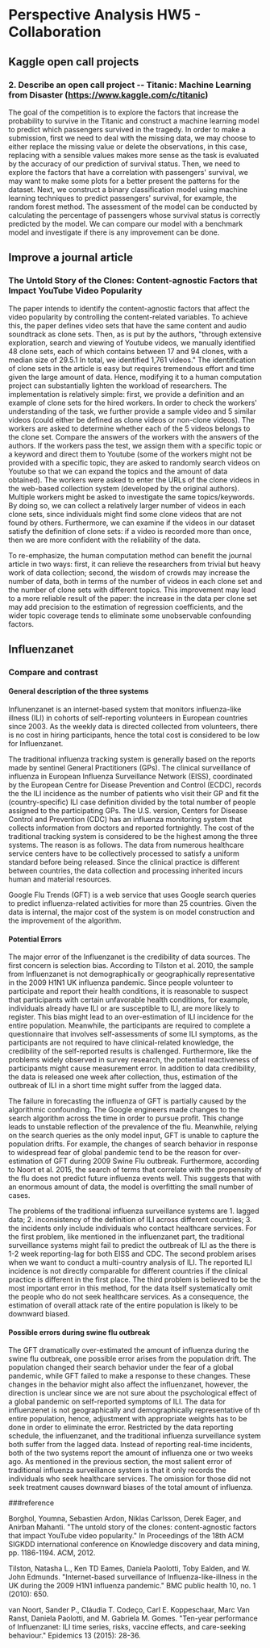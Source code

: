 # Perspective Analysis HW5 - Collaboration
## Kaggle open call projects
### 2. Describe an open call project  -- Titanic: Machine Learning from Disaster (https://www.kaggle.com/c/titanic)

The goal of the competition is to explore the factors that increase the probability to survive in the Titanic and construct a machine learning model to predict which passengers survived in the tragedy. In order to make a submission, first we need to deal with the missing data, we may choose to either replace the missing value or delete the observations, in this case, replacing with a sensible values makes more sense as the task is evaluated by the accuracy of our prediction of survival status. Then, we need to explore the factors that have a correlation with passengers' survival, we may want to make some plots for a better present the patterns for the dataset. Next, we construct a binary classification model using machine learning techniques to predict passengers' survival, for example, the random forest method. The assessment of the model can be conducted by calculating the percentage of passengers whose survival status is correctly predicted by the model. We can compare our model with a benchmark model and investigate if there is any improvement can be done.  

## Improve a journal article 
### The Untold Story of the Clones: Content-agnostic Factors that Impact YouTube Video Popularity

The paper intends to identify the content-agnostic factors that affect the video popularity by controlling the content-related variables. To achieve this, the paper defines video sets that have the same content and audio soundtrack as clone sets. Then, as is put by the authors, "through extensive exploration, search and viewing of Youtube videos, we manually identified 48 clone sets, each of which contains between 17 and 94 clones, with a median size of 29.5.1 In total, we identified 1,761 videos." The identification of clone sets in the article is easy but requires tremendous effort and time given the large amount of data. Hence, modifying it to a human computation project can substantially lighten the workload of researchers. The implementation is relatively simple: first, we provide a definition and an example of clone sets for the hired workers. In order to check the workers' understanding of the task, we further provide a sample video and 5 similar videos (could either be defined as clone videos or non-clone videos). The workers are asked to determine whether each of the 5 videos belongs to the clone set. Compare the answers of the workers with the answers of the authors. If the workers pass the test, we assign them with a specific topic or a keyword and direct them to Youtube (some of the workers might not be provided with a specific topic, they are asked to randomly search videos on Youtube so that we can expand the topics and the amount of data obtained). The workers were asked to enter the URLs of the clone videos in the web-based collection system (developed by the original authors). Multiple workers might be asked to investigate the same topics/keywords. By doing so, we can collect a relatively larger number of videos in each clone sets, since individuals might find some clone videos that are not found by others. Furthermore, we can examine if the videos in our dataset satisfy the definition of clone sets: if a video is recorded more than once, then we are more confident with the reliability of the data. 

To re-emphasize, the human computation method can benefit the journal article in two ways: first, it can relieve the researchers from trivial but heavy work of data collection; second, the wisdom of crowds may increase the number of data, both in terms of the number of videos in each clone set and the number of clone sets with different topics. This improvement may lead to a more reliable result of the paper: the increase in the data per clone set may add precision to the estimation of regression coefficients, and the wider topic coverage tends to eliminate some unobservable confounding factors.  

## Influenzanet
### Compare and contrast
#### General description of the three systems 
Influnenzanet is an internet-based system that monitors influenza-like illness (ILI) in cohorts of self-reporting volunteers in European countries since 2003. As the weekly data is directed collected from volunteers, there is no cost in hiring participants, hence the total cost is considered to be low for Influenzanet. 

The traditional influenza tracking system is generally based on the reports made by sentinel General Practitioners (GPs). The clinical surveillance of influenza in European Influenza Surveillance Network (EISS), coordinated by the European Centre for Disease Prevention and Control (ECDC), records the the ILI incidence as the number of patients who visit their GP and fit the (country-specific) ILI case definition divided by the total number of people assigned to the participating GPs. The U.S. version, Centers for Disease Control and Prevention (CDC) has an influenza monitoring system that collects information from doctors and reported fortnightly. The cost of the traditional tracking system is considered to be the highest among the three systems. The reason is as follows. The data from numerous healthcare service centers have to be collectively processed to satisfy a uniform standard before being released. Since the clinical practice is different between countries, the data collection and processing inherited incurs human and material resources.   

Google Flu Trends (GFT) is a web service that uses Google search queries to predict influenza-related activities for more than 25 countries. Given the data is internal, the major cost of the system is on model construction and the improvement of the algorithm.   

#### Potential Errors
The major error of the Influenzanet is the credibility of data sources. The first concern is selection bias. According to Tilston et al. 2010, the sample from Influenzanet is not demographically or geographically representative in the 2009 H1N1 UK influenza pandemic. Since people volunteer to participate and report their health conditions, it is reasonable to suspect that participants with certain unfavorable health conditions, for example, individuals already have ILI or are susceptible to ILI, are more likely to register. This bias might lead to an over-estimation of ILI incidence for the entire population. Meanwhile, the participants are required to complete a questionnaire that involves self-assessments of some ILI symptoms, as the participants are not required to have clinical-related knowledge, the credibility of the self-reported results is challenged. Furthermore, like the problems widely observed in survey research, the potential reactiveness of participants might cause measurement error. In addition to data credibility, the data is released one week after collection, thus, estimation of the outbreak of ILI in a short time might suffer from the lagged data.  

The failure in forecasting the influenza of GFT is partially caused by the algorithmic confounding. The Google engineers made changes to the search algorithm across the time in order to pursue profit. This change leads to unstable reflection of the prevalence of the flu. Meanwhile, relying on the search queries as the only model input, GFT is unable to capture the population drifts. For example, the changes of search behavior in response to widespread fear of global pandemic tend to be the reason for over-estimation of GFT during  2009 Swine Flu outbreak. Furthermore, according to Noort et al. 2015, the search of terms that correlate with the propensity of the flu does not predict future influenza events well. This suggests that with an enormous amount of data, the model is overfitting the small number of cases. 

The problems of the traditional influenza surveillance systems are 1. lagged data; 2. inconsistency of the definition of ILI across different countries; 3. the incidents only include individuals who contact healthcare services. For the first problem, like mentioned in the influenzanet part, the traditional surveillance systems might fail to predict the outbreak of ILI as the there is 1-2 week reporting-lag for both EISS and CDC. The second problem arises when we want to conduct a multi-country analysis of ILI. The reported ILI incidence is not directly comparable for different countries if the clinical practice is different in the first place. The third problem is believed to be the most important error in this method, for the data itself systematically omit the people who do not seek healthcare services. As a consequence, the estimation of overall attack rate of the entire population is likely to be downward biased. 

#### Possible errors during swine flu outbreak 

The GFT dramatically over-estimated the amount of influenza during the swine flu outbreak, one possible error arises from the population drift. The population changed their search behavior under the fear of a global pandemic, while GFT failed to make a response to these changes. These changes in the behavior might also affect the influenzanet, however, the direction is unclear since we are not sure about the psychological effect of a global pandemic on self-reported symptoms of ILI. The data for influenzenet is not geographically and demographically representative of th entire population, hence, adjustment with appropriate weights has to be done in order to eliminate the error. Restricted by the data reporting schedule, the influenzanet, and the traditional influenza surveillance system both suffer from the lagged data. Instead of reporting real-time incidents, both of the two systems report the amount of influenza one or two weeks ago. As mentioned in the previous section, the most salient error of traditional influenza surveillance system is that it only records the individuals who seek healthcare services. The omission for those did not seek treatment causes downward biases of the total amount of influenza. 


###reference

Borghol, Youmna, Sebastien Ardon, Niklas Carlsson, Derek Eager, and Anirban Mahanti. "The untold story of the clones: content-agnostic factors that impact YouTube video popularity." In Proceedings of the 18th ACM SIGKDD international conference on Knowledge discovery and data mining, pp. 1186-1194. ACM, 2012.

Tilston, Natasha L., Ken TD Eames, Daniela Paolotti, Toby Ealden, and W. John Edmunds. "Internet-based surveillance of Influenza-like-illness in the UK during the 2009 H1N1 influenza pandemic." BMC public health 10, no. 1 (2010): 650.

van Noort, Sander P., Cláudia T. Codeço, Carl E. Koppeschaar, Marc Van Ranst, Daniela Paolotti, and M. Gabriela M. Gomes. "Ten-year performance of Influenzanet: ILI time series, risks, vaccine effects, and care-seeking behaviour." Epidemics 13 (2015): 28-36.
